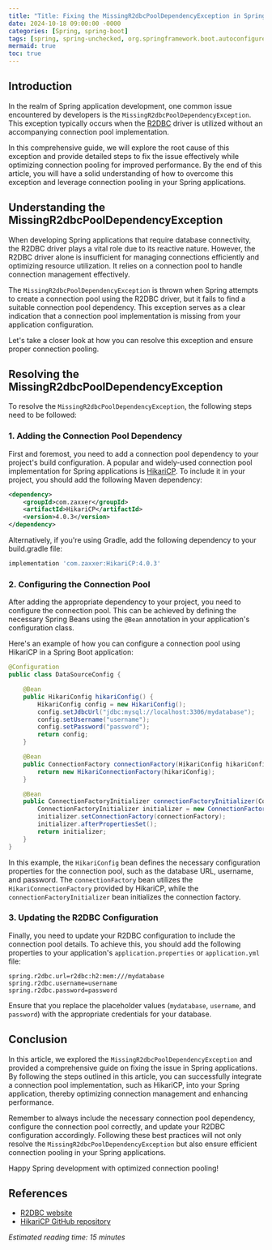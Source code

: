 ```yaml
---
title: "Title: Fixing the MissingR2dbcPoolDependencyException in Spring: A Guide to Efficient Connection Pooling"
date: 2024-10-18 09:00:00 -0000
categories: [Spring, spring-boot]
tags: [spring, spring-unchecked, org.springframework.boot.autoconfigure.r2dbc]
mermaid: true
toc: true
---
```



## Introduction

In the realm of Spring application development, one common issue encountered by developers is the `MissingR2dbcPoolDependencyException`. This exception typically occurs when the [R2DBC](https://r2dbc.io/) driver is utilized without an accompanying connection pool implementation.

In this comprehensive guide, we will explore the root cause of this exception and provide detailed steps to fix the issue effectively while optimizing connection pooling for improved performance. By the end of this article, you will have a solid understanding of how to overcome this exception and leverage connection pooling in your Spring applications.

## Understanding the MissingR2dbcPoolDependencyException

When developing Spring applications that require database connectivity, the R2DBC driver plays a vital role due to its reactive nature. However, the R2DBC driver alone is insufficient for managing connections efficiently and optimizing resource utilization. It relies on a connection pool to handle connection management effectively.

The `MissingR2dbcPoolDependencyException` is thrown when Spring attempts to create a connection pool using the R2DBC driver, but it fails to find a suitable connection pool dependency. This exception serves as a clear indication that a connection pool implementation is missing from your application configuration.

Let's take a closer look at how you can resolve this exception and ensure proper connection pooling.

## Resolving the MissingR2dbcPoolDependencyException

To resolve the `MissingR2dbcPoolDependencyException`, the following steps need to be followed:

### 1. Adding the Connection Pool Dependency

First and foremost, you need to add a connection pool dependency to your project's build configuration. A popular and widely-used connection pool implementation for Spring applications is [HikariCP](https://github.com/brettwooldridge/HikariCP). To include it in your project, you should add the following Maven dependency:

```xml
<dependency>
    <groupId>com.zaxxer</groupId>
    <artifactId>HikariCP</artifactId>
    <version>4.0.3</version>
</dependency>
```

Alternatively, if you're using Gradle, add the following dependency to your build.gradle file:

```groovy
implementation 'com.zaxxer:HikariCP:4.0.3'
```

### 2. Configuring the Connection Pool

After adding the appropriate dependency to your project, you need to configure the connection pool. This can be achieved by defining the necessary Spring Beans using the `@Bean` annotation in your application's configuration class.

Here's an example of how you can configure a connection pool using HikariCP in a Spring Boot application:

```java
@Configuration
public class DataSourceConfig {

    @Bean
    public HikariConfig hikariConfig() {
        HikariConfig config = new HikariConfig();
        config.setJdbcUrl("jdbc:mysql://localhost:3306/mydatabase");
        config.setUsername("username");
        config.setPassword("password");
        return config;
    }

    @Bean
    public ConnectionFactory connectionFactory(HikariConfig hikariConfig) {
        return new HikariConnectionFactory(hikariConfig);
    }

    @Bean
    public ConnectionFactoryInitializer connectionFactoryInitializer(ConnectionFactory connectionFactory) {
        ConnectionFactoryInitializer initializer = new ConnectionFactoryInitializer();
        initializer.setConnectionFactory(connectionFactory);
        initializer.afterPropertiesSet();
        return initializer;
    }
}
```

In this example, the `HikariConfig` bean defines the necessary configuration properties for the connection pool, such as the database URL, username, and password. The `connectionFactory` bean utilizes the `HikariConnectionFactory` provided by HikariCP, while the `connectionFactoryInitializer` bean initializes the connection factory.

### 3. Updating the R2DBC Configuration

Finally, you need to update your R2DBC configuration to include the connection pool details. To achieve this, you should add the following properties to your application's `application.properties` or `application.yml` file:

```properties
spring.r2dbc.url=r2dbc:h2:mem:///mydatabase
spring.r2dbc.username=username
spring.r2dbc.password=password
```

Ensure that you replace the placeholder values (`mydatabase`, `username`, and `password`) with the appropriate credentials for your database.

## Conclusion

In this article, we explored the `MissingR2dbcPoolDependencyException` and provided a comprehensive guide on fixing the issue in Spring applications. By following the steps outlined in this article, you can successfully integrate a connection pool implementation, such as HikariCP, into your Spring application, thereby optimizing connection management and enhancing performance.

Remember to always include the necessary connection pool dependency, configure the connection pool correctly, and update your R2DBC configuration accordingly. Following these best practices will not only resolve the `MissingR2dbcPoolDependencyException` but also ensure efficient connection pooling in your Spring applications.

Happy Spring development with optimized connection pooling!

## References

- [R2DBC website](https://r2dbc.io/)
- [HikariCP GitHub repository](https://github.com/brettwooldridge/HikariCP)

*Estimated reading time: 15 minutes*